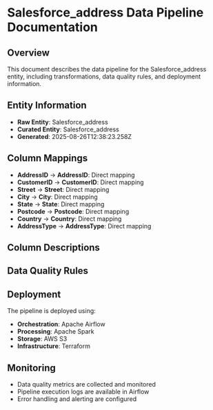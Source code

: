 # Salesforce_address Data Pipeline Documentation

## Overview
This document describes the data pipeline for the Salesforce_address entity, including transformations, data quality rules, and deployment information.

## Entity Information
- **Raw Entity**: Salesforce_address
- **Curated Entity**: Salesforce_address
- **Generated**: 2025-08-26T12:38:23.258Z

## Column Mappings
- **AddressID** → **AddressID**: Direct mapping
- **CustomerID** → **CustomerID**: Direct mapping
- **Street** → **Street**: Direct mapping
- **City** → **City**: Direct mapping
- **State** → **State**: Direct mapping
- **Postcode** → **Postcode**: Direct mapping
- **Country** → **Country**: Direct mapping
- **AddressType** → **AddressType**: Direct mapping

## Column Descriptions


## Data Quality Rules


## Deployment
The pipeline is deployed using:
- **Orchestration**: Apache Airflow
- **Processing**: Apache Spark
- **Storage**: AWS S3
- **Infrastructure**: Terraform

## Monitoring
- Data quality metrics are collected and monitored
- Pipeline execution logs are available in Airflow
- Error handling and alerting are configured